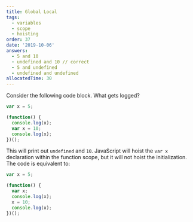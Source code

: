 ```yaml
---
title: Global Local
tags:
  - variables
  - scope
  - hoisting
order: 37
date: '2019-10-06'
answers:
  - 5 and 10
  - undefined and 10 // correct
  - 5 and undefined
  - undefined and undefined
allocatedTime: 30
---
```


Consider the following code block. What gets logged?

```javascript
var x = 5;

(function() {
  console.log(x);
  var x = 10;
  console.log(x);
})();
```

<!-- explanation -->

This will print out `undefined` and `10`. JavaScript will hoist the `var x` declaration within the function scope, but it will not hoist the initialization. The code is equivalent to:

```javascript
var x = 5;

(function() {
  var x;
  console.log(x);
  x = 10;
  console.log(x);
})();
```
